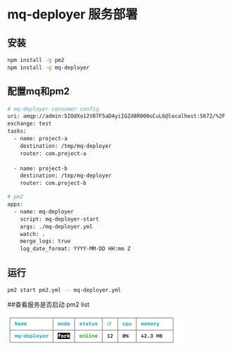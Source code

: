# mq-deployer 服务部署

## 安装

```bash
npm install -g pm2
npm install -g mq-deployer
```
## 配置mq和pm2

```bash
# mq-deployer consumer config
uri: amqp://admin:5IOdXo12V87F5aD4yiIGZd8R000oCuL6@localhost:5672/%2F
exchange: test
tasks:
  - name: project-a
    destination: /tmp/mq-deployer
    router: com.project-a

  - name: project-b
    destination: /tmp/mq-deployer
    router: com.project-b
```


```bash
# pm2
apps:
  - name: mq-deployer
    script: mq-deployer-start
    args: ./mq-deployer.yml
    watch: .
    merge_logs: true
    log_date_format: YYYY-MM-DD HH:mm Z


```

## 运行
```bash
pm2 start pm2.yml -- mq-deployer.yml
```

##查看服务是否启动
pm2 list

![a.png](a.png)

